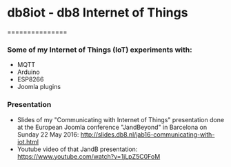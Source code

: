 # db8iot - db8 Internet of Things
===============

### Some of my Internet of Things (IoT) experiments with:
- MQTT
- Arduino
- ESP8266
- Joomla plugins

### Presentation
- Slides of my "Communicating with Internet of Things" presentation done at the European Joomla conference "JandBeyond" in Barcelona on Sunday 22 May 2016: http://slides.db8.nl/jab16-communicating-with-iot.html
- Youtube video of that JandB presentation: https://www.youtube.com/watch?v=1jLpZ5C0FoM
